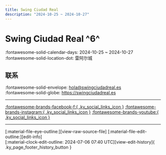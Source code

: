 ```yaml
---
title: Swing Ciudad Real
description: "2024-10-25 ~ 2024-10-27"
---
```


# Swing Ciudad Real ^6^

:fontawesome-solid-calendar-days: 2024-10-25 ~ 2024-10-27  
:fontawesome-solid-location-dot: 雷阿尔城  

## 联系

:fontawesome-solid-envelope: <hola@swingciudadreal.es>  
:fontawesome-solid-globe: <https://swingciudadreal.es>  

---

 [:fontawesome-brands-facebook-f:{ .ky_social_links_icon }](https://www.facebook.com/swingciudadrealasoc) [:fontawesome-brands-instagram:{ .ky_social_links_icon }](https://instagram.com/swingciudadreal) [:fontawesome-brands-youtube:{ .ky_social_links_icon }](https://youtube.com/@SwingCiudadReal)

---

<div class="ky_page_footer" markdown>
<div class="ky_page_footer_trailing" markdown="span">
[:material-file-eye-outline:][view-raw-source-file]
[:material-file-edit-outline:][edit-info]
</div>
<div class="ky_page_footer_leading" markdown="span">
[:material-clock-edit-outline: 2024-07-06 07:40 UTC][view-edit-history]{ .ky_page_footer_history_button }
</div>
</div>

[view-raw-source-file]: https://github.com/swingdance/events/blob/main/2024/es_ES/swing-ciudad-real-2024.json "查看原始源文件"
[edit-info]: https://github.com/swingdance/events/issues/new?assignees=&labels=update+event&projects=&template=03-update_entity.yml&title=Update%20Event%3A%202024%2Fes_ES%20%E2%80%A2%20Swing%20Ciudad%20Real&region=es_ES&year=2024&id=swing-ciudad-real-2024&name=Swing%20Ciudad%20Real&org_id= "编辑信息"

[view-edit-history]: https://github.com/swingdance/events/commits/main/2024/es_ES/swing-ciudad-real-2024.json "查看编辑历史"
